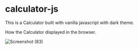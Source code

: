 # calculator-js

This is a Calculator built with vanilla javascript with dark theme.

How the Calculator displayed in the browser.

![Screenshot (83)](https://user-images.githubusercontent.com/77567403/233768042-3dd9cb2f-288d-4309-adce-02798f1b8044.png)
